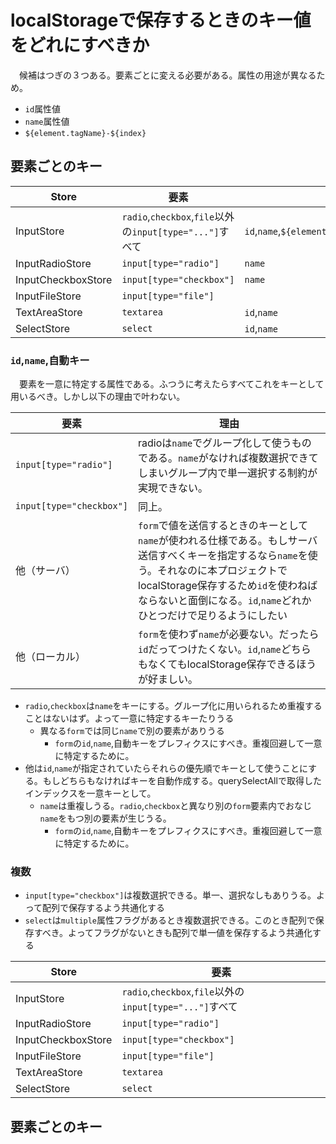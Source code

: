 # localStorageで保存するときのキー値をどれにすべきか

　候補はつぎの３つある。要素ごとに変える必要がある。属性の用途が異なるため。

* `id`属性値
* `name`属性値
* `${element.tagName}-${index}`

## 要素ごとのキー

Store|要素|キー|値
-----|----|----|--
InputStore|`radio`,`checkbox`,`file`以外の`input[type="..."]`すべて|`id`,`name`,`${element.tagName}-${element.type}-${index}`|`element.value`
InputRadioStore|`input[type="radio"]`|`name`|`value`
InputCheckboxStore|`input[type="checkbox"]`|`name`|`[value]`
InputFileStore|`input[type="file"]`||
TextAreaStore|`textarea`|`id`,`name`|`value`
SelectStore|`select`|`id`,`name`|`[value]`

### `id`,`name`,自動キー

　要素を一意に特定する属性である。ふつうに考えたらすべてこれをキーとして用いるべき。しかし以下の理由で叶わない。

要素|理由
----|----
`input[type="radio"]`|radioは`name`でグループ化して使うものである。`name`がなければ複数選択できてしまいグループ内で単一選択する制約が実現できない。
`input[type="checkbox"]`|同上。
他（サーバ）|`form`で値を送信するときのキーとして`name`が使われる仕様である。もしサーバ送信すべくキーを指定するなら`name`を使う。それなのに本プロジェクトでlocalStorage保存するため`id`を使わねばならないと面倒になる。`id`,`name`どれかひとつだけで足りるようにしたい
他（ローカル）|`form`を使わず`name`が必要ない。だったら`id`だってつけたくない。`id`,`name`どちらもなくてもlocalStorage保存できるほうが好ましい。

* `radio`,`checkbox`は`name`をキーにする。グループ化に用いられるため重複することはないはず。よって一意に特定するキーたりうる
    * 異なる`form`では同じ`name`で別の要素がありうる
        * `form`の`id`,`name`,自動キーをプレフィクスにすべき。重複回避して一意に特定するために。
* 他は`id`,`name`が指定されていたらそれらの優先順でキーとして使うことにする。もしどちらもなければキーを自動作成する。querySelectAllで取得したインデックスを一意キーとして。
    * `name`は重複しうる。`radio`,`checkbox`と異なり別の`form`要素内でおなじ`name`をもつ別の要素が生じうる。
        * `form`の`id`,`name`,自動キーをプレフィクスにすべき。重複回避して一意に特定するために。

### 複数

* `input[type="checkbox"]`は複数選択できる。単一、選択なしもありうる。よって配列で保存するよう共通化する
* `select`は`multiple`属性フラグがあるとき複数選択できる。このとき配列で保存すべき。よってフラグがないときも配列で単一値を保存するよう共通化する


Store|要素
-----|----
InputStore|`radio`,`checkbox`,`file`以外の`input[type="..."]`すべて
InputRadioStore|`input[type="radio"]`
InputCheckboxStore|`input[type="checkbox"]`
InputFileStore|`input[type="file"]`
TextAreaStore|`textarea`
SelectStore|`select`


## 要素ごとのキー
